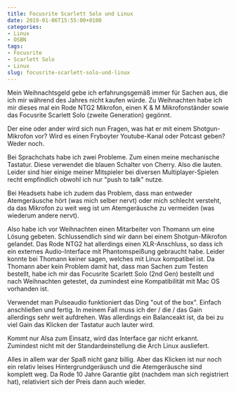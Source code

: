 ```yaml
---
title: Focusrite Scarlett Solo und Linux
date: 2019-01-06T15:55:00+0100
categories:
- Linux
- OSBN
tags:
- Focusrite
- Scarlett Solo
- Linux
slug: focusrite-scarlett-solo-und-linux
---
```

Mein Weihnachtsgeld gebe ich erfahrungsgemäß immer für Sachen aus, die ich mir während des Jahres nicht kaufen würde. Zu Weihnachten habe ich mir dieses mal ein Rode NTG2 Mikrofon, einen K &amp; M Mikrofonständer sowie das Focusrite Scarlett Solo (zweite Generation) gegönnt.

Der eine oder ander wird sich nun Fragen, was hat er mit einem Shotgun-Mikrofon vor? Wird es einen Fryboyter Youtube-Kanal oder Potcast geben? Weder noch.

Bei Sprachchats habe ich zwei Probleme. Zum einen meine mechanische Tastatur. Diese verwendet die blauen Schalter von Cherry. Also die lauten. Leider sind hier einige meiner Mitspieler bei diversen Multiplayer-Spielen recht empfindlich obwohl ich nur "push to talk" nutze.

Bei Headsets habe ich zudem das Problem, dass man entweder Atemgeräusche hört (was mich selber nervt) oder mich schlecht versteht, da das Mikrofon zu weit weg ist um Atemgeräusche zu vermeiden (was wiederum andere nervt).

Also habe ich vor Weihnachten einen Mitarbeiter von Thomann um eine Lösung gebeten. Schlussendlich sind wir dann bei einem Shotgun-Mikrofon gelandet. Das Rode NTG2 hat allerdings einen XLR-Anschluss, so dass ich ein externes Audio-Interface mit Phantomspeißung gebraucht habe. Leider konnte bei Thomann keiner sagen, welches mit Linux kompatibel ist. Da Thomann aber kein Problem damit hat, dass man Sachen zum Testen bestellt, habe ich mir das Focusrite Scarlett Solo (2nd Gen) bestellt und nach Weihnachten getestet, da zumindest eine Kompatibilität mit Mac OS vorhanden ist.

Verwendet man Pulseaudio funktioniert das Ding "out of the box". Einfach anschließen und fertig. In meinem Fall muss ich der / die / das Gain allerdings sehr weit aufdrehen. Was allerdings ein Balanceakt ist, da bei zu viel Gain das Klicken der Tastatur auch lauter wird.

Kommt nur Alsa zum Einsatz, wird das Interface gar nicht erkannt. Zumindest nicht mit der Standardeinstellung die Arch Linux ausliefert.

Alles in allem war der Spaß nicht ganz billig. Aber das Klicken ist nur noch ein relativ leises Hintergrundgeräusch und die Atemgeräusche sind komplett weg. Da Rode 10 Jahre Garantie gibt (nachdem man sich registriert hat), relativiert sich der Preis dann auch wieder.
